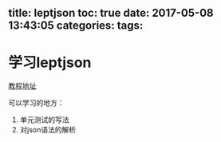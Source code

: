 title: leptjson
toc: true
date: 2017-05-08 13:43:05
categories:
tags:
---

# 学习leptjson

[教程地址](https://zhuanlan.zhihu.com/json-tutorial)


可以学习的地方：

1. 单元测试的写法
2. 对json语法的解析
